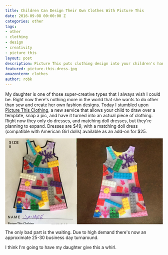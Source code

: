 ```yaml
---
title: Children Can Design Their Own Clothes With Picture This
date: 2016-09-08 00:00:00 Z
categories: other
tags:
- other
- clothing
- design
- creativity
- picture this
layout: post
description: Picture This puts clothing design into your children's hands.
featured: picture-this-dress.jpg
amazonterm: clothes
author: robk
---
```


My daughter is one of those super-creative types that I always wish I could be. Right now there's nothing more in the world that she wants to do other than sew and create her own fashion designs. Today I stumbled upon [Picture This Clothing](https://picturethisclothing.com/#templates), a new service that allows your child to draw over a template, snap a pic, and have it turned into an actual piece of clothing. Right now they only do dresses, and matching doll dresses, but they're planning to expand. Dresses are $49, with a matching doll dress (compatible with American Girl dolls) available as an add-on for $25.

![Lego Dress Example](/images/picturethis/legodress.jpg)

The only bad part is the waiting. Due to high demand there's now an approximate 25-30 business day turnaround.

I think I'm going to have my daughter give this a whirl.
